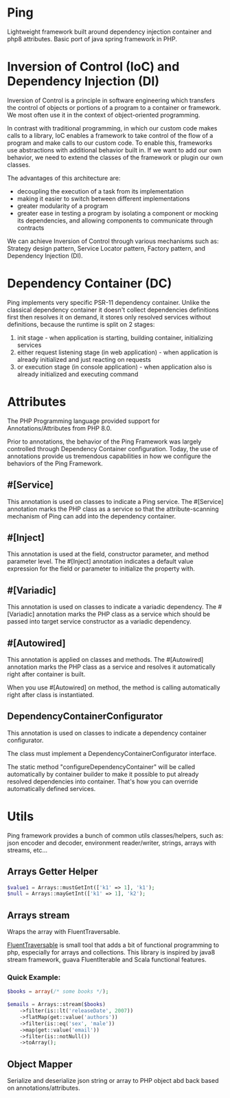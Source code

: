 # Ping
Lightweight framework built around dependency injection container and php8 attributes.
Basic port of java spring framework in PHP.


# Inversion of Control (IoC) and Dependency Injection (DI)
Inversion of Control is a principle in software engineering which transfers the control of objects or portions of a program to a container or framework. We most often use it in the context of object-oriented programming.

In contrast with traditional programming, in which our custom code makes calls to a library, IoC enables a framework to take control of the flow of a program and make calls to our custom code. To enable this, frameworks use abstractions with additional behavior built in. If we want to add our own behavior, we need to extend the classes of the framework or plugin our own classes.

The advantages of this architecture are:

- decoupling the execution of a task from its implementation
- making it easier to switch between different implementations
- greater modularity of a program
- greater ease in testing a program by isolating a component or mocking its dependencies, and allowing components to communicate through contracts

We can achieve Inversion of Control through various mechanisms such as: Strategy design pattern, Service Locator pattern, Factory pattern, and Dependency Injection (DI).

# Dependency Container (DC)
Ping implements very specific PSR-11 dependency container. 
Unlike the classical dependency container it doesn't collect dependencies definitions first then resolves it on demand,
it stores only resolved services without definitions, because the runtime is split on 2 stages:
1. init stage - when application is starting, building container, initializing services 
2. either request listening stage (in web application) - when application is already initialized and just reacting on requests
3. or execution stage (in console application) - when application also is already initialized and executing command

# Attributes 
The PHP Programming language provided support for Annotations/Attributes from PHP 8.0. 

Prior to annotations, the behavior of the Ping Framework was largely controlled through Dependency Container configuration. 
Today, the use of annotations provide us tremendous capabilities in how we configure the behaviors of the Ping Framework.


## #[Service]
This annotation is used on classes to indicate a Ping service. The #[Service] annotation marks the PHP class as a service so that the attribute-scanning mechanism of Ping can add into the dependency container.

## #[Inject]
This annotation is used at the field, constructor parameter, and method parameter level. The #[Inject] annotation indicates a default value expression for the field or parameter to initialize the property with.

## #[Variadic]
This annotation is used on classes to indicate a variadic dependency. The #[Variadic] annotation marks the PHP class as a service which should be passed into target service constructor as a variadic dependency.

## #[Autowired]
This annotation is applied on classes and methods. 
The #[Autowired] annotation marks the PHP class as a service and resolves it automatically right after container is built.

When you use #[Autowired] on method, the method is calling automatically right after class is instantiated. 

## DependencyContainerConfigurator
This annotation is used on classes to indicate a dependency container configurator. 

The class must implement a DependencyContainerConfigurator interface.

The static method "configureDependencyContainer" will be called automatically by container builder
to make it possible to put already resolved dependencies into container. 
That's how you can override automatically defined services.

# Utils
Ping framework provides a bunch of common utils classes/helpers, such as: json encoder and decoder, environment reader/writer, strings, arrays with streams, etc...

## Arrays Getter Helper
```php
$value1 = Arrays::mustGetInt(['k1' => 1], 'k1');
$null = Arrays::mayGetInt(['k1' => 1], 'k2');
```

## Arrays stream
Wraps the array with FluentTraversable.

[FluentTraversable](https://github.com/psliwa/fluent-traversable) is small tool that adds a bit of functional programming to php, especially for arrays and collections. This library is inspired by java8 stream framework, guava FluentIterable and Scala functional features.

### Quick Example:
```php
$books = array(/* some books */);
    
$emails = Arrays::stream($books)
    ->filter(is::lt('releaseDate', 2007))
    ->flatMap(get::value('authors'))
    ->filter(is::eq('sex', 'male'))
    ->map(get::value('email'))
    ->filter(is::notNull())
    ->toArray();      
```

## Object Mapper
Serialize and deserialize json string or array to PHP object abd back based on annotations/attributes.
